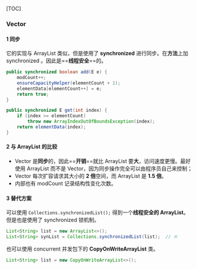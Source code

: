 [TOC]

### Vector

#### 1 同步

它的实现与 ArrayList 类似，但是使用了 **synchronized** 进行同步。在**方法**上加 synchronized 。因此是==**线程安全**==的。

```java
public synchronized boolean add(E e) {
    modCount++;
    ensureCapacityHelper(elementCount + 1);
    elementData[elementCount++] = e;
    return true;
}

public synchronized E get(int index) {
    if (index >= elementCount)
        throw new ArrayIndexOutOfBoundsException(index);
    return elementData(index);
}
```

#### 2 与 ArrayList 的比较

- Vector 是**同步**的，因此==**开销**==就比 ArrayList 要**大**，访问速度更慢。最好使用 ArrayList 而不是 Vector，因为同步操作完全可以由程序员自己来控制；
- Vector 每次扩容请求其大小的 **2 倍**空间，而 ArrayList 是 **1.5 倍**。
- 内部也有 modCount 记录结构性变化次数。

#### 3 替代方案

可以使用 `Collections.synchronizedList();` 得到一个**线程安全的 ArrayList**。但是也是使用了 synchronized  锁机制。

```java
List<String> list = new ArrayList<>();
List<String> synList = Collections.synchronizedList(list);	// ※
```

也可以使用 concurrent 并发包下的 **CopyOnWriteArrayList** 类。

```java
List<String> list = new CopyOnWriteArrayList<>();
```













